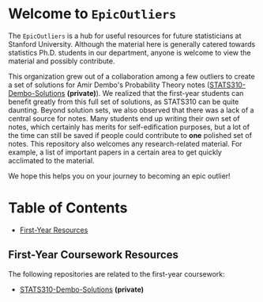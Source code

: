 # Welcome to `EpicOutliers`

The `EpicOutliers` is a hub for useful resources for future statisticians at Stanford University.
Although the material here is generally catered towards statistics Ph.D. students in our department,
anyone is welcome to view the material and possibly contribute.

This organization grew out of a collaboration among a few outliers to create a set of solutions for Amir Dembo's Probability Theory notes ([STATS310-Dembo-Solutions](https://github.com/EpicOutliers/STATS310-Dembo-Solutions) __(private)__).
We realized that the first-year students can benefit greatly from this full set of solutions, as STATS310 can be quite daunting.
Beyond solution sets, we also observed that there was a lack of a central source for notes.
Many students end up writing their own set of notes, which certainly has merits for self-edification purposes, 
but a lot of the time can still be saved if people could contribute to __one__ polished set of notes.
This repository also welcomes any research-related material. 
For example, a list of important papers in a certain area to get quickly acclimated to the material.

We hope this helps you on your journey to becoming an epic outlier!

# Table of Contents

- [First-Year Resources](#fyr)

## First-Year Coursework Resources <a name="fyr"></a>

The following repositories are related to the first-year coursework:

- [STATS310-Dembo-Solutions](https://github.com/EpicOutliers/STATS310-Dembo-Solutions) __(private)__

